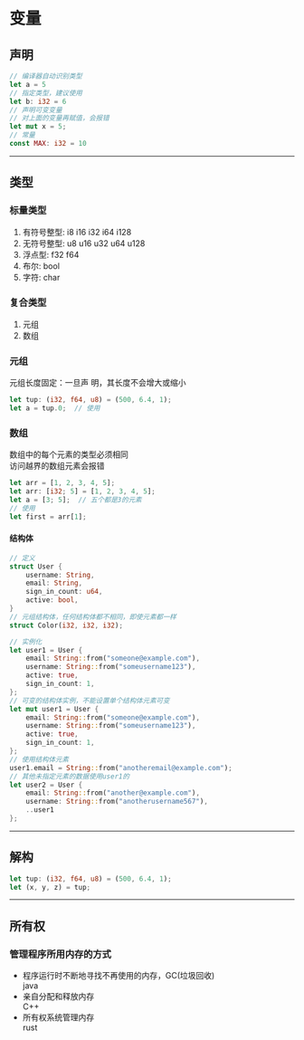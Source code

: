 # 变量

## 声明
```rust
// 编译器自动识别类型
let a = 5
// 指定类型，建议使用
let b: i32 = 6
// 声明可变变量
// 对上面的变量再赋值，会报错
let mut x = 5;
// 常量
const MAX: i32 = 10
```

****
## 类型
### 标量类型
  1. 有符号整型: i8 i16 i32 i64 i128  
  2. 无符号整型: u8 u16 u32 u64 u128
  3. 浮点型: f32 f64
  4. 布尔: bool
  5. 字符: char
### 复合类型
  1. 元组
  2. 数组
### 元组
元组长度固定：一旦声 明，其长度不会增大或缩小  
```rust
let tup: (i32, f64, u8) = (500, 6.4, 1);
let a = tup.0;  // 使用
```
### 数组  
数组中的每个元素的类型必须相同  
访问越界的数组元素会报错
```rust
let arr = [1, 2, 3, 4, 5];
let arr: [i32; 5] = [1, 2, 3, 4, 5];
let a = [3; 5];  // 五个都是3的元素
// 使用
let first = arr[1];
```
#### 结构体
```rust
// 定义
struct User {
	username: String,
	email: String,
	sign_in_count: u64,
	active: bool,
}
// 元组结构体，任何结构体都不相同，即使元素都一样
struct Color(i32, i32, i32);
```
```rust
// 实例化
let user1 = User {
	email: String::from("someone@example.com"),
	username: String::from("someusername123"),
	active: true,
	sign_in_count: 1,
};
// 可变的结构体实例，不能设置单个结构体元素可变
let mut user1 = User {
	email: String::from("someone@example.com"),
	username: String::from("someusername123"),
	active: true,
	sign_in_count: 1,
};
// 使用结构体元素
user1.email = String::from("anotheremail@example.com");
// 其他未指定元素的数据使用user1的
let user2 = User {
	email: String::from("another@example.com"),
	username: String::from("anotherusername567"),
	..user1
};
```

****
## 解构
```rust
let tup: (i32, f64, u8) = (500, 6.4, 1);
let (x, y, z) = tup;
```

****
## 所有权
### 管理程序所用内存的方式
- 程序运行时不断地寻找不再使用的内存，GC(垃圾回收)  
  java
- 亲自分配和释放内存  
  C++
- 所有权系统管理内存  
  rust